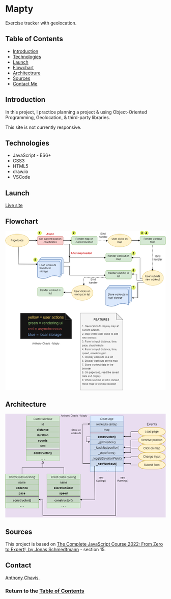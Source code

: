 # Mapty

Exercise tracker with geolocation.

## Table of Contents

-   [Introduction](#introduction)
-   [Technologies](#technologies)
-   [Launch](#launch)
-   [Flowchart](#flowchart)
-   [Architectrure](#architecture)
-   [Sources](#sources)
-   [Contact Me](#contact)

## Introduction

In this project, I practice planning a project & using Object-Oriented Programming, Geolocation, & third-party libraries.

This site is not currently responsive.

## Technologies

-   JavaScript - ES6+
-   CSS3
-   HTML5
-   draw.io
-   VSCode

## Launch

[Live site][live-site]

## Flowchart

![Flowchart][flowchart]

## Architecture

![Architecture][architecture]

## Sources

This project is based on [The Complete JavaScript Course 2022: From Zero to Expert!, by Jonas Schmedtmann][lesson-site] - section 15.

## Contact

[Anthony Chavis][email].

### Return to the [Table of Contents](#table-of-contents)

[live-site]: https://anthonychavis.github.io/mapty/
[flowchart]: resources/pngMaptyFlowchart.png
[architecture]: resources/pngMaptyArchitecture-1.png
[lesson-site]: https://www.udemy.com/course/the-complete-javascript-course/
[email]: gitanthony@yahoo.com
